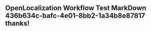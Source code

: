 <properties
ms.topic="hero-topic"
ms.test1="hero-topic"
ms.test2="test"/>

## OpenLocalization Workflow Test MarkDown 436b634c-bafc-4e01-8bb2-1a34b8e87817 thanks!
